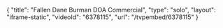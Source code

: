 {
    "title": "Fallen Dane Burman DOA Commercial",
    "type": "solo",
    "layout": "iframe-static",
    "videoId": "6378115",
    "url": "\/tvpembed\/6378115"
}